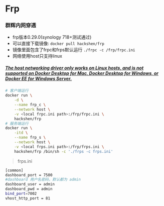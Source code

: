# Frp

### 群辉内网穿透
- frp版本0.29.0(synology 718+测试通过)
- 可以直接下载镜像: `docker pull hackshen/frp`
- 镜像里面包含了frpc和frps默认运行 `./frpc -c /frp/frpc.ini`
- 网络使用host只支持linux
##### [The host networking driver only works on Linux hosts, and is not supported on Docker Desktop for Mac, Docker Desktop for Windows, or Docker EE for Windows Server.](https://docs.docker.com/network/host/)
```bash
# 客户端运行
docker run \
    -d \
    --name frp_c \
    --network host \
    -v <local frpc.ini path>:/frp/frpc.ini \
    hackshen/frp
# 服务端运行
docker run \
    -itd \
    --name frp_s \
    --network host \
    -v <local frps.ini path>:/frp/frps.ini \
    hackshen/frp /bin/sh -c './frps -c frps.ini'
```

>  frps.ini
```bash
[common]
dashboard_port = 7500
#dashboard 用户名密码，默认都为 admin
dashboard_user = admin
dashboard_pwd = admin
bind_port=7002
vhost_http_port = 81
```
